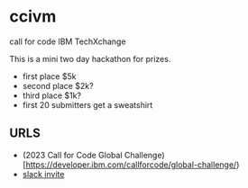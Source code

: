 # ccivm
call for code IBM TechXchange

This is a mini two day hackathon for prizes.

* first place $5k
* second place $2k?
* third place $1k?
* first 20 submitters get a sweatshirt

## URLS

* (2023 Call for Code Global Challenge)[https://developer.ibm.com/callforcode/global-challenge/)
* [slack invite](https://callforcode.typeform.com/to/Ow3xQr)
  

